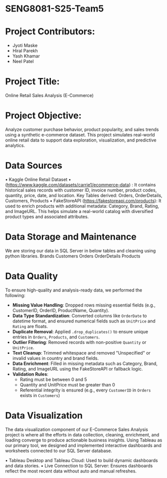 # SENG8081-S25-Team5

# Project Contributors:
- Jyoti Maske
- Hiral Parekh
- Yash Khamar
- Neel Patel

# Project Title:
Online Retail Sales Analysis (E-Commerce)

# Project Objective:
Analyze customer purchase behavior, product popularity, and sales trends using a synthetic e-commerce dataset. This project simulates real-world online retail data to support data exploration, visualization, and predictive analytics.

# Data Sources
•	Kaggle Online Retail Dataset
•	(https://www.kaggle.com/datasets/carrie1/ecommerce-data) :
    It contains historical sales records with customer ID, invoice number, product codes, quantity, price, date, and location.
    Key Tables derived: Orders, OrderDetails, Customers, Products
•	FakeStoreAPI (https://fakestoreapi.com/products):
  It used to enrich products with additional metadata: Category, Brand, Rating, and ImageURL.
  This helps simulate a real-world catalog with diversified product types and associated attributes.
  
# Data Storage and Maintenance  
We are storing our data in SQL Server in below tables and cleaning using python libraries.
Brands
Customers
Orders
OrderDetails
Products

# Data Quality

To ensure high-quality and analysis-ready data, we performed the following:

- **Missing Value Handling**: Dropped rows missing essential fields (e.g., CustomerID, OrderID, ProductName, Quantity).
- **Data Type Standardization**: Converted columns like `OrderDate` to datetime format, and ensured numerical fields such as `UnitPrice` and `Rating` are floats.
- **Duplicate Removal**: Applied `.drop_duplicates()` to ensure unique entries in `Orders`, `Products`, and `Customers`.
- **Outlier Filtering**: Removed records with non-positive `Quantity` or `UnitPrice`.
- **Text Cleanup**: Trimmed whitespace and removed "Unspecified" or invalid values in country and brand fields.
- **Data Enrichment**: Filled in missing metadata such as Category, Brand, Rating, and ImageURL using the FakeStoreAPI or fallback logic.
- **Validation Rules**:
  - Rating must be between 0 and 5
  - Quantity and UnitPrice must be greater than 0
  - Referential integrity is ensured (e.g., every `CustomerID` in `Orders` exists in `Customers`)
    
# Data Visualization
The data visualization component of our E-Commerce Sales Analysis project is where all the efforts in data collection, cleaning, enrichment, and loading converge to produce actionable business insights. Using Tableau as our primary tool, we designed and implemented interactive dashboards and worksheets connected to our SQL Server database.

•	Tableau Desktop and Tableau Cloud: Used to build dynamic dashboards and data stories.
•	Live Connection to SQL Server: Ensures dashboards reflect the most recent data without auto and manual refreshes.






